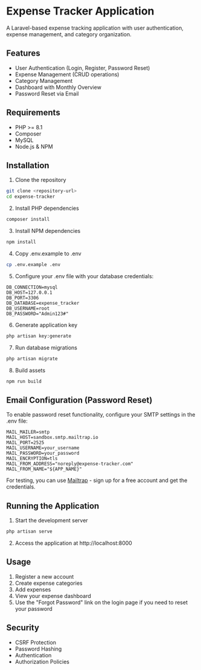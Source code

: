 # Expense Tracker Application

A Laravel-based expense tracking application with user authentication, expense management, and category organization.

## Features

- User Authentication (Login, Register, Password Reset)
- Expense Management (CRUD operations)
- Category Management
- Dashboard with Monthly Overview
- Password Reset via Email

## Requirements

- PHP >= 8.1
- Composer
- MySQL
- Node.js & NPM

## Installation

1. Clone the repository
```bash
git clone <repository-url>
cd expense-tracker
```

2. Install PHP dependencies
```bash
composer install
```

3. Install NPM dependencies
```bash
npm install
```

4. Copy .env.example to .env
```bash
cp .env.example .env
```

5. Configure your .env file with your database credentials:
```env
DB_CONNECTION=mysql
DB_HOST=127.0.0.1
DB_PORT=3306
DB_DATABASE=expense_tracker
DB_USERNAME=root
DB_PASSWORD="Admin123#"
```

6. Generate application key
```bash
php artisan key:generate
```

7. Run database migrations
```bash
php artisan migrate
```

8. Build assets
```bash
npm run build
```

## Email Configuration (Password Reset)

To enable password reset functionality, configure your SMTP settings in the .env file:

```env
MAIL_MAILER=smtp
MAIL_HOST=sandbox.smtp.mailtrap.io
MAIL_PORT=2525
MAIL_USERNAME=your_username
MAIL_PASSWORD=your_password
MAIL_ENCRYPTION=tls
MAIL_FROM_ADDRESS="noreply@expense-tracker.com"
MAIL_FROM_NAME="${APP_NAME}"
```

For testing, you can use [Mailtrap](https://mailtrap.io/) - sign up for a free account and get the credentials.

## Running the Application

1. Start the development server
```bash
php artisan serve
```

2. Access the application at http://localhost:8000

## Usage

1. Register a new account
2. Create expense categories
3. Add expenses
4. View your expense dashboard
5. Use the "Forgot Password" link on the login page if you need to reset your password

## Security

- CSRF Protection
- Password Hashing
- Authentication
- Authorization Policies
